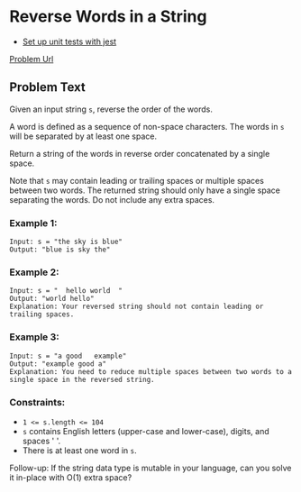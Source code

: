 # Reverse Words in a String

- [Set up unit tests with jest](https://losikov.medium.com/part-4-node-js-express-typescript-unit-tests-with-jest-5204414bf6f0)

[Problem Url](https://leetcode.com/problems/reverse-words-in-a-string/)

## Problem Text

Given an input string `s`, reverse the order of the words.

A word is defined as a sequence of non-space characters. The words in `s` will be separated by at least one space.

Return a string of the words in reverse order concatenated by a single space.

Note that `s` may contain leading or trailing spaces or multiple spaces between two words. 
The returned string should only have a single space separating the words. Do not include any extra spaces.

### Example 1:

```
Input: s = "the sky is blue"
Output: "blue is sky the"
```

### Example 2:

```
Input: s = "  hello world  "
Output: "world hello"
Explanation: Your reversed string should not contain leading or trailing spaces.
```

### Example 3:

```
Input: s = "a good   example"
Output: "example good a"
Explanation: You need to reduce multiple spaces between two words to a single space in the reversed string.
```

### Constraints:

- `1 <= s.length <= 104`
- `s` contains English letters (upper-case and lower-case), digits, and spaces ' '.
- There is at least one word in `s`.



Follow-up: If the string data type is mutable in your language, can you solve it in-place with O(1) extra space?

